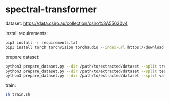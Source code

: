 # spectral-transformer

dataset:
https://data.csiro.au/collection/csiro%3A55630v4

install requirements:

```bash
pip3 install -r requirements.txt
pip3 install torch torchvision torchaudio --index-url https://download.pytorch.org/whl/cu121
```

prepare dataset:
```bash
python3 prepare_dataset.py --dir /path/to/extracted/dataset --split train
python3 prepare_dataset.py --dir /path/to/extracted/dataset --split test
python3 prepare_dataset.py --dir /path/to/extracted/dataset --split validation
```

train:
```bash
sh train.sh
```

